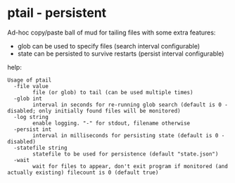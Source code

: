 # ptail - persistent 

Ad-hoc copy/paste ball of mud for tailing files with some extra features:  
* glob can be used to specify files (search interval configurable)
* state can be persisted to survive restarts (persist interval configurable)

help:  
```text
Usage of ptail
  -file value
        file (or glob) to tail (can be used multiple times)
  -glob int
        interval in seconds for re-running glob search (default is 0 - disabled; only initially found files will be monitored)
  -log string
        enable logging. "-" for stdout, filename otherwise
  -persist int
        interval in milliseconds for persisting state (default is 0 - disabled)
  -statefile string
        statefile to be used for persistence (default "state.json")
  -wait
        wait for files to appear, don't exit program if monitored (and actually existing) filecount is 0 (default true)
```